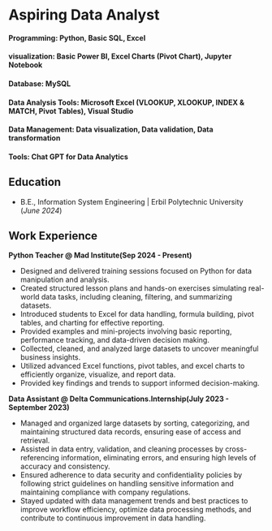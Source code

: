 # Aspiring Data Analyst

#### Programming:		                Python, Basic SQL, Excel 
#### visualization:		              Basic Power BI, Excel Charts (Pivot Chart), Jupyter Notebook 
#### Database:			                MySQL
#### Data Analysis Tools:           Microsoft Excel (VLOOKUP, XLOOKUP, INDEX & MATCH, Pivot Tables), Visual Studio
#### Data Management:               Data visualization, Data validation, Data transformation
#### Tools:                         Chat GPT for Data Analytics



## Education
- B.E., Information System Engineering | Erbil Polytechnic University (_June 2024_)
  
## Work Experience
**Python Teacher @ Mad Institute(Sep 2024 - Present)**
-	Designed and delivered training sessions focused on Python for data manipulation and analysis.
-	Created structured lesson plans and hands-on exercises simulating real-world data tasks, including cleaning, filtering, and summarizing datasets.
-	Introduced students to Excel for data handling, formula building, pivot tables, and charting for effective reporting.
-	Provided examples and mini-projects involving basic reporting, performance tracking, and data-driven decision making.
- Collected, cleaned, and analyzed large datasets to uncover meaningful business insights. 
- Utilized advanced Excel functions, pivot tables, and excel charts to efficiently organize, visualize, and report data.
- Provided key findings and trends to support informed decision-making.


**Data Assistant @ Delta Communications.Internship(July 2023 - September 2023)**
- Managed and organized large datasets by sorting, categorizing, and maintaining structured data records, ensuring ease of access and retrieval.
- Assisted in data entry, validation, and cleaning processes by cross-referencing information, eliminating errors, and ensuring high levels of accuracy and consistency.
- Ensured adherence to data security and confidentiality policies by following strict guidelines on handling sensitive information and maintaining compliance with company regulations.
- Stayed updated with data management trends and best practices to improve workflow efficiency, optimize data processing methods, and contribute to continuous improvement in data handling.
